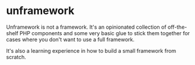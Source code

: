 # unframework
Unframework is not a framework. It's an opinionated collection of off-the-shelf PHP components and some very basic glue to stick them together for cases where you don't want to use a full framework.

It's also a learning experience in how to build a small framework from scratch.
